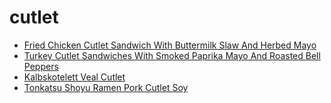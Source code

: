 # cutlet

 * [Fried Chicken Cutlet Sandwich With Buttermilk Slaw And Herbed Mayo](index/f/fried-chicken-cutlet-sandwich-with-buttermilk-slaw-and-herbed-mayo-56390155.json)
 * [Turkey Cutlet Sandwiches With Smoked Paprika Mayo And Roasted Bell Peppers](index/t/turkey-cutlet-sandwiches-with-smoked-paprika-mayo-and-roasted-bell-peppers-360530.json)
 * [Kalbskotelett Veal Cutlet](index/k/kalbskotelett-veal-cutlet.json)
 * [Tonkatsu Shoyu Ramen Pork Cutlet Soy](index/t/tonkatsu-shoyu-ramen-pork-cutlet-soy.json)
